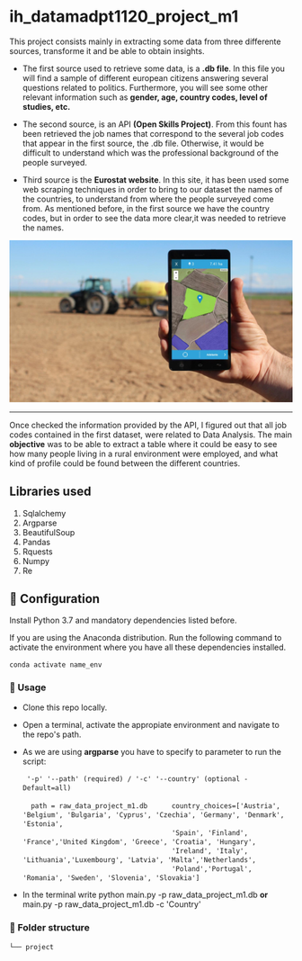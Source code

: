 # ih_datamadpt1120_project_m1

This project consists mainly in extracting some data from three differente sources, transforme it and be able to obtain insights.

- The first source used to retrieve some data, is a **.db file**. In this file you will find a sample of different european citizens answering several questions  related to politics. Furthermore, you will see some other relevant information such as **gender, age, country codes, level of studies, etc.** 

- The second source, is an API **(Open Skills Project)**. From this fount has been retrieved the job names that correspond to the several job codes that appear in the first source, the .db file. Otherwise, it would be difficult to understand which was the professional background of the people surveyed.

- Third source is the **Eurostat website**. In this site, it has been used some web scraping techniques in order to bring to our dataset the names of the countries, to understand from where the people surveyed come from. As mentioned before, in the first source we have the country codes, but in order to see the data more clear,it was needed to retrieve the names.




![](images/bigdata.jpeg)

---

Once checked the information provided by the API, I figured out that all job codes contained in the first dataset, were related to Data Analysis. The main **objective** was to be able to extract a table where it could be easy to see how many people living in a rural environment were employed, and what kind of profile could be found between the different countries.

## **Libraries used**
1. Sqlalchemy
2. Argparse
3. BeautifulSoup
4. Pandas
5. Rquests
6. Numpy
7. Re



## :wrench: Configuration
Install Python 3.7 and mandatory dependencies listed before. 

If you are using the Anaconda distribution. Run the following command to activate the environment where you have all these dependencies installed.

```
conda activate name_env
```


### :see_no_evil: Usage

- Clone this repo locally.

- Open a terminal, activate the appropiate environment and navigate to the repo's path.

-  As we are using **argparse** you have to specify to parameter to run the script:
        
        '-p' '--path' (required) / '-c' '--country' (optional - Default=all)
        
         path = raw_data_project_m1.db      country_choices=['Austria', 'Belgium', 'Bulgaria', 'Cyprus', 'Czechia', 'Germany', 'Denmark', 'Estonia',
                                            'Spain', 'Finland', 'France','United Kingdom', 'Greece', 'Croatia', 'Hungary', 
                                            'Ireland', 'Italy', 'Lithuania','Luxembourg', 'Latvia', 'Malta','Netherlands', 
                                            'Poland','Portugal', 'Romania', 'Sweden', 'Slovenia', 'Slovakia']
                                 
 - In the terminal write python main.py -p raw_data_project_m1.db **or** main.py -p raw_data_project_m1.db -c 'Country'
                                  

### :file_folder: Folder structure
```
└── project
